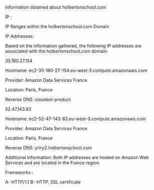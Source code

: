 Information obtained about holbertonschool.com

IP :

IP Ranges within the holbertonschool.com Domain

IP Addresses:

Based on the information gathered, the following IP addresses are associated with the holbertonschool.com domain:

35.180.27.154

Hostname: ec2-35-180-27-154.eu-west-3.compute.amazonaws.com

Provider: Amazon Data Services France

Location: Paris, France

Reverse DNS: cloudeol-product

52.47.143.83

Hostname: ec2-52-47-143-83.eu-west-3.compute.amazonaws.com

Provider: Amazon Data Services France

Location: Paris, France

Reverse DNS: yriry2.holbertonschool.com

Additional Information:
Both IP addresses are hosted on Amazon Web Services and are located in the France region.




Frameworks :

A- HTTP/1.1
B- HTTP, SSL certificate
